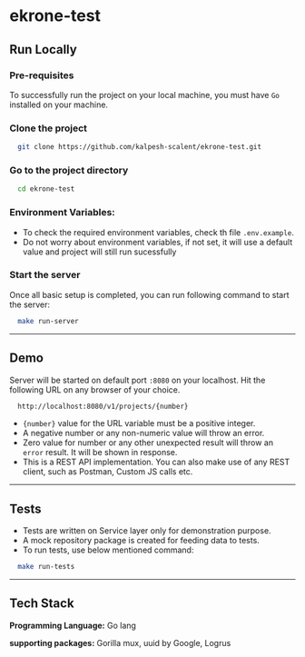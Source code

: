 # ekrone-test


## Run Locally

### Pre-requisites
To successfully run the project on your local machine, you must have `Go` installed on your machine.

### Clone the project

```bash
  git clone https://github.com/kalpesh-scalent/ekrone-test.git
```

### Go to the project directory

```bash
  cd ekrone-test
```

### Environment Variables:

- To check the required environment variables, check th file `.env.example`.
- Do not worry about environment variables, if not set, it will use a default value and project will still run sucessfully

### Start the server
Once all basic setup is completed, you can run following command to start the server:
```bash
  make run-server
```
-----
## Demo
Server will be started on default port `:8080` on your localhost. Hit the following URL on any browser of your choice.
```bash
  http://localhost:8080/v1/projects/{number}
```

- `{number}` value for the URL variable must be a positive integer.
- A negative number or any non-numeric value will throw an error.
- Zero value for number or any other unexpected result will throw an `error` result. It will be shown in response.
- This is a REST API implementation. You can also make use of any REST client, such as Postman, Custom JS calls etc.

-----
## Tests
- Tests are written on Service layer only for demonstration purpose.
- A mock repository package is created for feeding data to tests.
- To run tests, use below mentioned command:
```bash
  make run-tests
```

-----
## Tech Stack

**Programming Language:** Go lang

**supporting packages:** Gorilla mux, uuid by Google, Logrus
